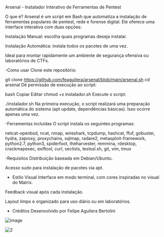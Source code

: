 Arsenal - Instalador Interativo de Ferramentas de Pentest

O que é?
Arsenal é um script em Bash que automatiza a instalação de ferramentas populares de pentest, rede e forense digital. Ele oferece uma interface interativa com duas opções:

Instalação Manual: escolha quais programas deseja instalar.

Instalação Automática: instala todos os pacotes de uma vez.

Ideal para montar rapidamente um ambiente de segurança ofensiva ou laboratórios de CTFs.

-Como usar
Clone este repositório:

git clone https://github.com/feaguilera/arsenal/blob/main/arsenal.sh
cd arsenal
Dê permissão de execução ao script:

bash
Copiar
Editar
chmod +x instalador.sh
Execute o script:

./instalador.sh
Na primeira execução, o script realizará uma preparação automática do sistema (apt update, dependências básicas). Isso ocorre apenas uma vez.

-Ferramentas incluídas
O script instala os seguintes programas:


netcat-openbsd, 
ncat, 
nmap, 
wireshark, 
tcpdump,
hashcat, 
ffuf, 
gobuster, 
hydra, 
zaproxy, 
proxychains,
sqlmap, 
radare2, 
metasploit-framework, 
python2.7, 
python3,
spiderfoot, 
theharvester, 
remmina, 
rdesktop, 
crackmapexec,
exiftool, 
curl, 
seclists, 
testssl.sh, 
git, 
vim, 
tmux

-Requisitos
Distribuição baseada em Debian/Ubuntu.

Acesso sudo para instalação de pacotes via apt.

- Estilo Visual
Interface em modo terminal, com cores inspiradas no visual do Matrix.

Feedback visual após cada instalação.

Layout limpo e organizado para uso diário ou em laboratórios.

- Créditos
Desenvolvido por Felipe Aguilera Bertolini

![image](https://github.com/user-attachments/assets/1781f554-a71f-47e2-a9eb-e3f09652239e)

![2](https://github.com/user-attachments/assets/7e7be9aa-68ad-4eb6-985b-144c6365d3cf)

